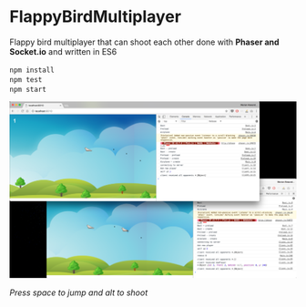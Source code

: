 # FlappyBirdMultiplayer

Flappy bird multiplayer that can shoot each other done with **Phaser and Socket.io** and written in ES6

`npm install`
<br/>
`npm test`
<br/>
`npm start`

![Screenshot](assets/screenshot.png)

_Press space to jump and alt to shoot_